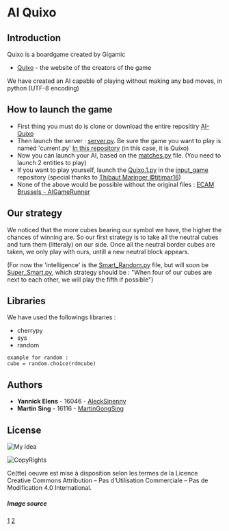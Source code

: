# AI Quixo

## Introduction 

Quixo is a boardgame created by Gigamic
* [Quixo](https://www.gigamic.com/game/quixo) - the website of the creators of the game

We have created an AI capable of playing without making any bad moves, in python (UTF-8 encoding)

## How to launch the game

* First thing you must do is clone or download the entire repositiry [AI-Quixo](https://github.com/MartinGongSing/AI-Quixo)
* Then launch the server : [server.py](https://github.com/MartinGongSing/AI-Quixo/blob/master/server.py). Be sure the game you want to play is named 'current.py' [In this repository](https://github.com/MartinGongSing/AI-Quixo/tree/master/public/games) (in this case, it is Quixo)
* Now you can launch your AI, based on the [matches.py](https://github.com/MartinGongSing/AI-Quixo/blob/master/ai/matches.py) file. (You need to launch 2 entities to play)
* If you want to play yourself, launch the [Quixo.1.py](https://github.com/MartinGongSing/AI-Quixo/blob/master/input_game/Quixo.1.py) in the [input_game](https://github.com/MartinGongSing/AI-Quixo/tree/master/input_game) repository (special thanks to [Thibaut Maringer ©titimar16](https://github.com/titimar16)) 
* None of the above would be possible without the original files : [ECAM Brussels - AIGameRunner](https://github.com/ECAM-Brussels/AIGameRunner)

## Our strategy

We noticed that the more cubes bearing our symbol we have, the higher the chances of winning are. So our first strategy is to take all the neutral cubes and turn them (litteraly) on our side. Once all the neutral border cubes are taken, we only play with ours, untill a new neutral block appears. 

(For now the 'intelligence' is the [Smart_Random.py](https://github.com/MartinGongSing/AI-Quixo/blob/master/ai/Smart_Random.py) file, but will soon be [Super_Smart.py](https://github.com/MartinGongSing/AI-Quixo/blob/master/ai/Super_smart.py), which strategy should be : "When four of our cubes are next to each other, we will play the fifth if possible")

## Libraries

We have used the followings libraries : 

* cherrypy              
* sys
* random 

```
example for random : 
cube = random.choice(rdmcube)
```


## Authors

* **Yannick Elens** - 16046 - [AleckSinenny](https://github.com/AleckSinenny)
* **Martin Sing** - 16116 - [MartinGongSing](https://github.com/MartinGongSing)



## License

![My idea](https://images.says.com/uploads/story_source/source_image/475645/ea89.jpg)

![CopyRights](https://thumbs.dreamstime.com/t/campos-comunes-creativos-por-el-nd-del-nc-13329631.jpg)

Ce(tte) oeuvre est mise à disposition selon les termes de la Licence Creative Commons Attribution – Pas d’Utilisation Commerciale – Pas de Modification 4.0 International.



##### Image source
[1](https://www.google.com/search?q=copyright&source=lnms&tbm=isch&sa=X&ved=0ahUKEwjfl6C5kZjiAhVM_qQKHURCBiYQ_AUIDigB&biw=1536&bih=722#imgrc=FxpAoPlQk148tM:)
[2](https://www.google.com/search?q=(cc)&tbm=isch&tbs=rimg:CeVgBf1AC6JCIji6N647rv--1G9SgXdVE3e_1DrXERXBlSIH5C9ZBHmZY7rYOGSdgmLPAtXiEVjPT96wxO3EMYsrYeSoSCbo3rjuu_177UEUws8Zt8rN2kKhIJb1KBd1UTd78RAKZvuiqM07kqEgkOtcRFcGVIgRFccxMpNjd8_1CoSCfkL1kEeZljuEaSJKz9v_1UTBKhIJtg4ZJ2CYs8ARkOLPliYxmZUqEgm1eIRWM9P3rBFaFBqwkZ5d2CoSCTE7cQxiyth5EVxXr6R2YVBv&tbo=u&sa=X&ved=2ahUKEwjYwrPa2ZjiAhVOaVAKHf5nCQoQ9C96BAgBEBs&biw=1536&bih=722&dpr=1.25#imgrc=b1KBd1UTd7_NiM:)